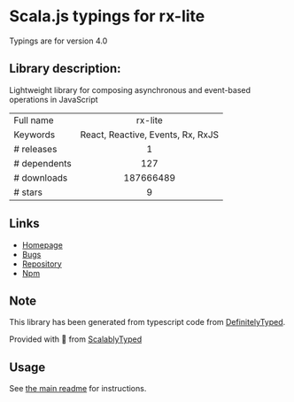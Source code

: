 
# Scala.js typings for rx-lite

Typings are for version 4.0

## Library description:
Lightweight library for composing asynchronous and event-based operations in JavaScript

|                    |                 |
| ------------------ | :-------------: |
| Full name          | rx-lite |
| Keywords           | React, Reactive, Events, Rx, RxJS |
| # releases         | 1 |
| # dependents       | 127 |
| # downloads        | 187666489 |
| # stars            | 9 |

## Links
- [Homepage](https://github.com/Reactive-Extensions/RxJS)
- [Bugs](https://github.com/Reactive-Extensions/RxJS/issues)
- [Repository](https://github.com/Reactive-Extensions/RxJS)
- [Npm](https://www.npmjs.com/package/rx-lite)
    


## Note
This library has been generated from typescript code from [DefinitelyTyped](https://definitelytyped.org).

Provided with :purple_heart: from [ScalablyTyped](https://github.com/oyvindberg/ScalablyTyped)

## Usage
See [the main readme](../../readme.md) for instructions.


